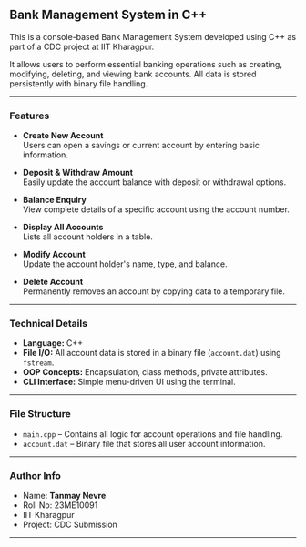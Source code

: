 ## Bank Management System in C++

This is a console-based Bank Management System developed using C++ as part of a CDC project at IIT Kharagpur.

It allows users to perform essential banking operations such as creating, modifying, deleting, and viewing bank accounts. All data is stored persistently with binary file handling.

---

### Features

* **Create New Account**  
  Users can open a savings or current account by entering basic information.

* **Deposit & Withdraw Amount**  
  Easily update the account balance with deposit or withdrawal options.

* **Balance Enquiry**  
  View complete details of a specific account using the account number.

* **Display All Accounts**  
  Lists all account holders in a table.

* **Modify Account**  
  Update the account holder's name, type, and balance.

* **Delete Account**  
  Permanently removes an account by copying data to a temporary file.

---

### Technical Details

* **Language:** C++
* **File I/O:** All account data is stored in a binary file (`account.dat`) using `fstream`.
* **OOP Concepts:** Encapsulation, class methods, private attributes.
* **CLI Interface:** Simple menu-driven UI using the terminal.

---

### File Structure

* `main.cpp` – Contains all logic for account operations and file handling.
* `account.dat` – Binary file that stores all user account information.

---

### Author Info

* Name: **Tanmay Nevre**
* Roll No: 23ME10091
* IIT Kharagpur
* Project: CDC Submission

---
